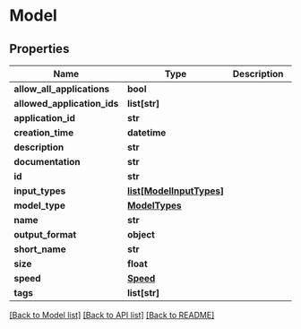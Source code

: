 # Model

## Properties
Name | Type | Description | Notes
------------ | ------------- | ------------- | -------------
**allow_all_applications** | **bool** |  | [optional] 
**allowed_application_ids** | **list[str]** |  | [optional] 
**application_id** | **str** |  | [optional] 
**creation_time** | **datetime** |  | 
**description** | **str** |  | [optional] 
**documentation** | **str** |  | [optional] 
**id** | **str** |  | 
**input_types** | [**list[ModelInputTypes]**](ModelInputTypes.md) |  | 
**model_type** | [**ModelTypes**](ModelTypes.md) |  | 
**name** | **str** |  | 
**output_format** | **object** |  | [optional] 
**short_name** | **str** |  | [optional] 
**size** | **float** |  | 
**speed** | [**Speed**](Speed.md) |  | [optional] 
**tags** | **list[str]** |  | [optional] 

[[Back to Model list]](../README.md#documentation-for-models) [[Back to API list]](../README.md#documentation-for-api-endpoints) [[Back to README]](../README.md)

